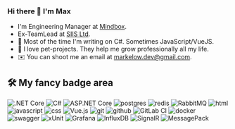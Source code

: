 ### Hi there 👋 I'm Max

- I'm Engineering Manager at [Mindbox](https://github.com/mindbox-cloud).
- Ex-TeamLead at [SIIS Ltd](https://github.com/siisltd).
- 🤖 Most of the time I'm writing on C#. Sometimes JavaScript/VueJS.
- 🚀 I love pet-projects. They help me grow professionally all my life.
- ✉️ You can shoot me an email at [markelow.dev@gmail.com](mailto:me@markelow.dev@gmail.com).

## 🛠 My fancy badge area

![.NET Core](https://img.shields.io/badge/.NET%20Core-%2300122D.svg?style=for-the-badge&logo=.net&logoColor=white) ![C#](https://img.shields.io/badge/C%23-%23239120.svg?style=for-the-badge&logo=c-sharp&logoColor=white) ![ASP.NET Core](https://img.shields.io/badge/ASP.NET%20Core-%2300122D.svg?style=for-the-badge&logo=.net&logoColor=white) ![postgres](https://img.shields.io/badge/postgres-%23316192.svg?&style=for-the-badge&logo=postgresql&logoColor=white) ![redis](https://img.shields.io/badge/redis%20-%23CC0000.svg?&style=for-the-badge&logo=redis&logoColor=white) ![RabbitMQ](https://img.shields.io/badge/RabbitMQ-%23FF6600.svg?style=for-the-badge&logo=rabbitmq&logoColor=white) ![html](https://img.shields.io/badge/html%20-%23E34F26.svg?&style=for-the-badge&logo=html5&logoColor=white) ![javascript](https://img.shields.io/badge/javascript%20-%23323330.svg?&style=for-the-badge&logo=javascript&logoColor=%23F7DF1E) ![css](https://img.shields.io/badge/css%20-%231572B6.svg?&style=for-the-badge&logo=css3&logoColor=white) ![Vue.js](https://img.shields.io/badge/Vue.js-%234FC08D.svg?style=for-the-badge&logo=vue.js&logoColor=white) ![git](https://img.shields.io/badge/git%20-%23F05033.svg?&style=for-the-badge&logo=git&logoColor=white) ![github](https://img.shields.io/badge/github%20actions%20-%232671E5.svg?&style=for-the-badge&logo=github%20actions&logoColor=white) ![GitLab CI](https://img.shields.io/badge/gitlab%20ci-%23181717.svg?style=for-the-badge&logo=gitlab&logoColor=white) ![docker](https://img.shields.io/badge/docker-%232496ED.svg?&style=for-the-badge&logo=docker&logoColor=white) ![swagger](https://img.shields.io/badge/swagger-%2385EA2D.svg?&style=for-the-badge&logo=swagger&logoColor=black) ![xUnit](https://img.shields.io/badge/xUnit-%23000000.svg?style=for-the-badge&logo=xunit&logoColor=white) ![Grafana](https://img.shields.io/badge/Grafana-%23F46800.svg?style=for-the-badge&logo=grafana&logoColor=white) ![InfluxDB](https://img.shields.io/badge/InfluxDB-%23000000.svg?style=for-the-badge&logo=influxdb&logoColor=white) ![SignalR](https://img.shields.io/badge/SignalR-%23E91E63.svg?style=for-the-badge&logo=SignalR&logoColor=white) ![MessagePack](https://img.shields.io/badge/MessagePack-%23008080.svg?style=for-the-badge&logo=messagepack&logoColor=white)










